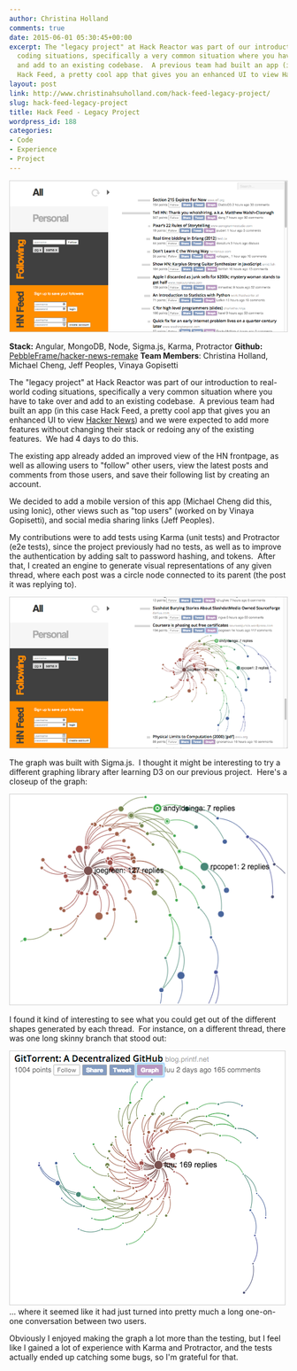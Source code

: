 ```yaml
---
author: Christina Holland
comments: true
date: 2015-06-01 05:30:45+00:00
excerpt: The "legacy project" at Hack Reactor was part of our introduction to real-world
  coding situations, specifically a very common situation where you have to take over
  and add to an existing codebase.  A previous team had built an app (in this case
  Hack Feed, a pretty cool app that gives you an enhanced UI to view Hacker News)...
layout: post
link: http://www.christinahsuholland.com/hack-feed-legacy-project/
slug: hack-feed-legacy-project
title: Hack Feed - Legacy Project
wordpress_id: 188
categories:
- Code
- Experience
- Project
---
```


[![hf_frontpage](/images/2015/06/hf_frontpage.png)](/images/2015/06/hf_frontpage.png)




**Stack:** Angular, MongoDB, Node, Sigma.js, Karma, Protractor
**Github:** [PebbleFrame/hacker-news-remake](https://github.com/PebbleFrame/hacker-news-remake)
**Team Members**: Christina Holland, Michael Cheng,
Jeff Peoples, Vinaya Gopisetti




The "legacy project" at Hack Reactor was part of our introduction to real-world coding situations, specifically a very common situation where you have to take over and add to an existing codebase.  A previous team had built an app (in this case Hack Feed, a pretty cool app that gives you an enhanced UI to view [Hacker News](https://news.ycombinator.com/newest)) and we were expected to add more features without changing their stack or redoing any of the existing features.  We had 4 days to do this.




The existing app already added an improved view of the HN frontpage, as well as allowing users to "follow" other users, view the latest posts and comments from those users, and save their following list by creating an account.




We decided to add a mobile version of this app (Michael Cheng did this, using Ionic), other views such as "top users" (worked on by Vinaya Gopisetti), and social media sharing links (Jeff Peoples).




My contributions were to add tests using Karma (unit tests) and Protractor (e2e tests), since the project previously had no tests, as well as to improve the authentication by adding salt to password hashing, and tokens.  After that, I created an engine to generate visual representations of any given thread, where each post was a circle node connected to its parent (the post it was replying to).




[![hf_graph](/images/2015/06/hf_graph.png)](/images/2015/06/hf_graph.png)




The graph was built with Sigma.js.  I thought it might be interesting to try a different graphing library after learning D3 on our previous project.  Here's a closeup of the graph:




[![hf_graph_1](/images/2015/06/hf_graph_1.png)](/images/2015/06/hf_graph_1.png)




I found it kind of interesting to see what you could get out of the different shapes generated by each thread.  For instance, on a different thread, there was one long skinny branch that stood out:




[![hf_graph_2](/images/2015/06/hf_graph_2.png)](/images/2015/06/hf_graph_2.png)... where it seemed like it had just turned into pretty much a long one-on-one conversation between two users.




Obviously I enjoyed making the graph a lot more than the testing, but I feel like I gained a lot of experience with Karma and Protractor, and the tests actually ended up catching some bugs, so I'm grateful for that.

